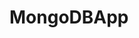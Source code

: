 # MongoDBApp

<!-- Now that you've had a chance to connect to MongoDB via shell and create some entries, we will learn how to access the database programmatically from a Node.js application. Follow the instructions in the QuickStart Guide for the MongoDB Node.js Driver to create a new Node app.

HERE IS THE INSTRUCTIONS FOR THE QUICKSTART GUIDE FOR THE MongoDB Node.js LINK: 
http://mongodb.github.io/node-mongodb-native/3.0/quick-start/quick-start/

NOTE:

If you have trouble with the following step from the QuickStart Guide:

3. Install and start a mongod process.

mongod --dbpath=/data

Go ahead and skip it since you have already set this up in the previous lesson.

Instead of using copy/paste in all the provided code to insert and query for simple documents, we highly recommend you to put code up on a separate monitor and type out each code snippet that way you start to understand and digest more of it. It will obviously take longer, but adopting this practice will definitely be much more beneficial for understanding and retention and will save time in the long run.

For today, all you need to do is follow along exactly with the steps in the QuickStart Guide. When you have finished, your code should include copies of the functions, each worth 1 point:

insertDocuments
findDocuments
updateDocument
removeDocument
indexCollection

Your submission should also include the final version of the code to connect to MongoDB and invoke the  insertDocuments and  indexCollection functions (1 point). -->

